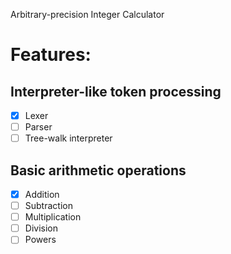 Arbitrary-precision Integer Calculator

# Features:

## Interpreter-like token processing
- [x] Lexer
- [ ] Parser
- [ ] Tree-walk interpreter

## Basic arithmetic operations
- [x] Addition
- [ ] Subtraction
- [ ] Multiplication
- [ ] Division
- [ ] Powers
